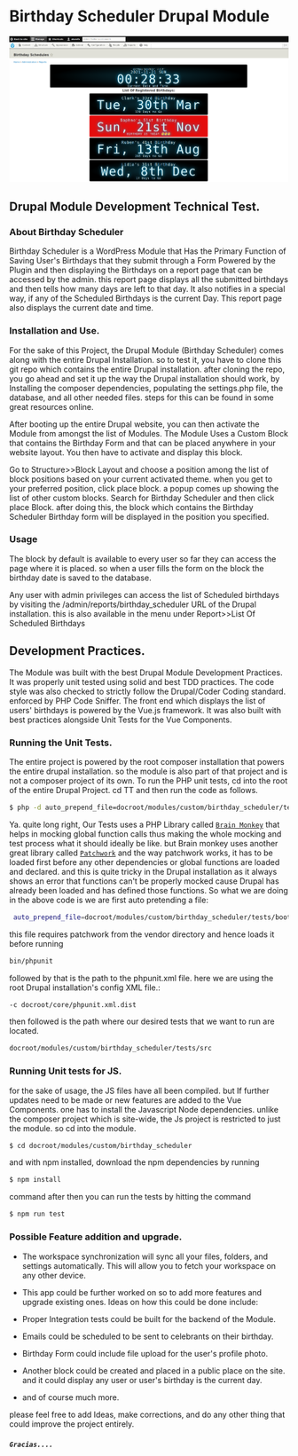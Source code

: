 # Birthday Scheduler Drupal Module
![Screenshot of the Birthday Scheduler Module](docroot/modules/custom/birthday_scheduler/birthday_scheduler.png)
## Drupal Module Development Technical Test.
	


### About Birthday Scheduler
Birthday Scheduler is a WordPress Module that Has the Primary Function of Saving User's Birthdays that they submit through a Form Powered by the Plugin and then displaying the Birthdays on a report page that can be accessed by the admin. this report page displays all the submitted birthdays and then tells how many days are left to that day. It also notifies in a special way, if any of the Scheduled Birthdays is the current Day.
This report page also displays the current date and time.

### Installation and Use.
For the sake of this Project, the Drupal Module (Birthday Scheduler) comes along with the entire Drupal Installation. so to test it, you have to clone this git repo which contains the entire Drupal installation.
after cloning the repo, you go ahead and set it up the way the Drupal installation should work, by Installing the composer dependencies, populating the settings.php file, the database, and all other needed files.
steps for this can be found in some great resources online.

After booting up the entire Drupal website, you can then activate the Module from amongst the list of Modules.
The Module Uses a Custom Block that contains the Birthday Form and that can be placed anywhere in your website layout.
You then have to activate and display this block.

Go to Structure>>Block Layout and choose a position among the list of block positions based on your current activated theme.
when you get to your preferred position, click place block. a popup comes up showing the list of other custom blocks. Search for Birthday Scheduler and then click place Block.
after doing this, the block which contains the Birthday Scheduler Birthday form will be displayed in the position you specified.

### Usage
The block by default is available to every user so far they can access the page where it is placed.
so when a user fills the form on the block the birthday date is saved to the database.

Any user with admin privileges can access the list of Scheduled birthdays by visiting the /admin/reports/birthday_scheduler URL of the Drupal installation.  this is also available in the menu under Report>>List Of Scheduled Birthdays

## Development Practices.
The Module was built with the best Drupal Module Development Practices. It was properly unit tested using solid and best TDD practices.
The code style was also checked to strictly follow the Drupal/Coder Coding standard. enforced by PHP Code Sniffer.
The front end which displays the list of users' birthdays is powered by the Vue.js framework. It was also built with best practices alongside Unit Tests for the Vue Components.

### Running the Unit Tests.
The entire project is powered by the root composer installation that powers the entire drupal installation. so the module is also part of that project and is not a composer project of its own.
To run the PHP unit tests, cd into the root of the entire Drupal Project.
cd TT
and then run the code as follows.
```bash
$ php -d auto_prepend_file=docroot/modules/custom/birthday_scheduler/tests/bootstrap.php bin/phpunit -c docroot/core/phpunit.xml.dist docroot/modules/custom/birthday_scheduler/tests/src
```
Ya. quite long right, Our Tests uses a PHP Library called [`Brain Monkey`](https://giuseppe-mazzapica.gitbook.io/brain-monkey/)   that helps in mocking global function calls thus making the whole mocking and test process what it should ideally be like.
but Brain monkey uses another great library called [`Patchwork`](https://patchwork2.org/) and the way patchwork works, it has to be loaded first before any other dependencies or global functions are loaded and declared. and this is quite tricky in the Drupal installation as it always shows an error that functions can't be properly mocked cause Drupal has already been loaded and has defined those functions.
So what we are doing in the above code is we are first auto pretending a file:
```bash
 auto_prepend_file=docroot/modules/custom/birthday_scheduler/tests/bootstrap.php
 ```
this file requires patchwork from the vendor directory and hence loads it before running
```bash
bin/phpunit
```
followed by that is the path to the phpunit.xml file. here we are using the root Drupal installation's config XML file.:
```bash
-c docroot/core/phpunit.xml.dist
```
then followed is the path where our desired tests that we want to run are located.
```bash
docroot/modules/custom/birthday_scheduler/tests/src
```

### Running Unit tests for JS.
for the sake of usage, the JS files have all been compiled. but If further updates need to be made or new features are added to the Vue Components. one has to install the Javascript Node dependencies. unlike the composer project which is site-wide, the Js project is restricted to just the module.
so cd into the module.
```bash
$ cd docroot/modules/custom/birthday_scheduler
```
and with  npm installed, download the npm dependencies by running 
```bash 
$ npm install 
``` 
command after then you can run the tests by hitting the command
```bash 
$ npm run test
``` 
 ### Possible Feature addition and upgrade.
 - The workspace synchronization will sync all your files, folders, and settings automatically. This will allow you to fetch your workspace on any other device.

 - This app could be further worked on so to add more features and upgrade existing ones. Ideas on how this could be done include:
 - Proper Integration tests could be built for the backend of the Module.
 - Emails could be scheduled to be sent to celebrants on their birthday.
 - Birthday Form could include file upload for the user's profile photo.
 - Another block could be created and placed in a public place on the site. and it could display any user or user's birthday is the current day.

 - and of course much more.

please feel free to add Ideas, make corrections, and do any other thing that could improve the project entirely.
##### ```Gracias....```

